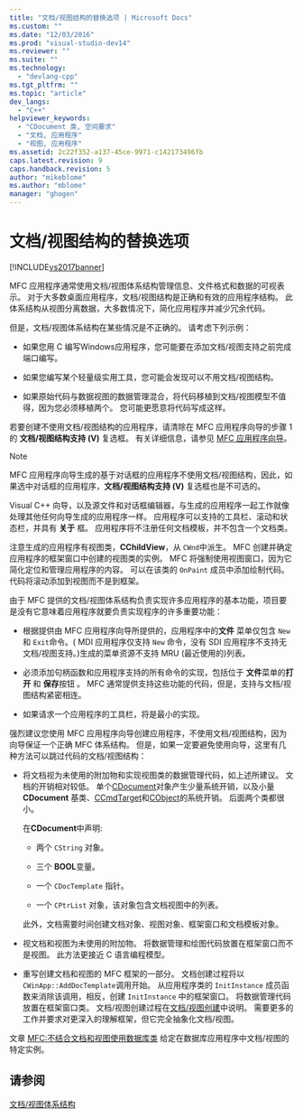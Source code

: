```yaml
---
title: "文档/视图结构的替换选项 | Microsoft Docs"
ms.custom: ""
ms.date: "12/03/2016"
ms.prod: "visual-studio-dev14"
ms.reviewer: ""
ms.suite: ""
ms.technology: 
  - "devlang-cpp"
ms.tgt_pltfrm: ""
ms.topic: "article"
dev_langs: 
  - "C++"
helpviewer_keywords: 
  - "CDocument 类, 空间要求"
  - "文档, 应用程序"
  - "视图, 应用程序"
ms.assetid: 2c22f352-a137-45ce-9971-c142173496fb
caps.latest.revision: 9
caps.handback.revision: 5
author: "mikeblome"
ms.author: "mblome"
manager: "ghogen"
---
```

# 文档/视图结构的替换选项
[!INCLUDE[vs2017banner](../assembler/inline/includes/vs2017banner.md)]

MFC 应用程序通常使用文档\/视图体系结构管理信息、文件格式和数据的可视表示。  对于大多数桌面应用程序，文档\/视图结构是正确和有效的应用程序结构。  此体系结构从视图分离数据，大多数情况下，简化应用程序并减少冗余代码。  
  
 但是，文档\/视图体系结构在某些情况是不正确的。  请考虑下列示例：  
  
-   如果您用 C 编写Windows应用程序，您可能要在添加文档\/视图支持之前完成端口编写。  
  
-   如果您编写某个轻量级实用工具，您可能会发现可以不用文档\/视图结构。  
  
-   如果原始代码与数据视图的数据管理混合，将代码移植到文档\/视图模型不值得，因为您必须移植两个。  您可能更愿意将代码写成这样。  
  
 若要创建不使用文档\/视图结构的应用程序，请清除在 MFC 应用程序向导的步骤 1 的 **文档\/视图结构支持 \(V\)** 复选框。  有关详细信息，请参见 [MFC 应用程序向导](../mfc/reference/mfc-application-wizard.md)。  
  
> [!NOTE]
>  MFC 应用程序向导生成的基于对话框的应用程序不使用文档\/视图结构，因此，如果选中对话框的应用程序，**文档\/视图结构支持 \(V\)** 复选框也是不可选的。  
  
 Visual C\+\+ 向导，以及源文件和对话框编辑器，与生成的应用程序一起工作就像处理其他任何向导生成的应用程序一样。  应用程序可以支持的工具栏、滚动和状态栏，并具有 **关于** 框。  应用程序将不注册任何文档模板，并不包含一个文档类。  
  
 注意生成的应用程序有视图类，**CChildView**，从 `CWnd`中派生。  MFC 创建并确定应用程序的框架窗口中创建的视图类的实例。  MFC 将强制使用视图窗口，因为它简化定位和管理应用程序的内容。  可以在该类的 `OnPaint` 成员中添加绘制代码。  代码将滚动添加到视图而不是到框架。  
  
 由于 MFC 提供的文档\/视图体系结构负责实现许多应用程序的基本功能，项目要是没有它意味着应用程序就要负责实现程序的许多重要功能：  
  
-   根据提供由 MFC 应用程序向导所提供的，应用程序中的**文件** 菜单仅包含 `New` 和 `Exit`命令。\( MDI 应用程序仅支持 `New` 命令，没有 SDI 应用程序不支持无文档\/视图支持。\)生成的菜单资源不支持 MRU \(最近使用的\)列表。  
  
-   必须添加句柄函数和应用程序支持的所有命令的实现，包括位于 **文件**菜单的**打开** 和 **保存**按钮 。  MFC 通常提供支持这些功能的代码，但是，支持与文档\/视图结构紧密相连。  
  
-   如果请求一个应用程序的工具栏，将是最小的实现。  
  
 强烈建议您使用 MFC 应用程序向导创建应用程序，不使用文档\/视图结构，因为向导保证一个正确 MFC 体系结构。  但是，如果一定要避免使用向导，这里有几种方法可以跳过代码的文档\/视图结构：  
  
-   将文档视为未使用的附加物和实现视图类的数据管理代码，如上述所建议。  文档的开销相对较低。  单个[CDocument](../mfc/reference/cdocument-class.md)对象产生少量系统开销，以及小量 **CDocument** 基类、[CCmdTarget](../mfc/reference/ccmdtarget-class.md)和[CObject](../mfc/reference/cobject-class.md)的系统开销。  后面两个类都很小。  
  
     在**CDocument**中声明:  
  
    -   两个 `CString` 对象。  
  
    -   三个 **BOOL**变量。  
  
    -   一个 `CDocTemplate` 指针。  
  
    -   一个 `CPtrList` 对象，该对象包含文档视图中的列表。  
  
     此外，文档需要时间创建文档对象、视图对象、框架窗口和文档模板对象。  
  
-   视文档和视图为未使用的附加物。  将数据管理和绘图代码放置在框架窗口而不是视图。  此方法更接近 C 语言编程模型。  
  
-   重写创建文档和视图的 MFC 框架的一部分。  文档创建过程将以`CWinApp::AddDocTemplate`调用开始。  从应用程序类的 `InitInstance` 成员函数来消除该调用，相反，创建 `InitInstance` 中的框架窗口。  将数据管理代码放置在框架窗口类。  文档\/视图创建过程在[文档\/视图创建](../mfc/document-view-creation.md)中说明。  需要更多的工作并要求对更深入的理解框架，但它完全抽象化文档\/视图。  
  
 文章 [MFC:不结合文档和视图使用数据库类](../data/mfc-using-database-classes-without-documents-and-views.md) 给定在数据库应用程序中文档\/视图的特定实例。  
  
## 请参阅  
 [文档\/视图体系结构](../mfc/document-view-architecture.md)